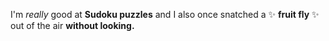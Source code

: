I'm *really* good at **Sudoku puzzles** and I also once snatched a :sparkles: **fruit fly** :sparkles: out of the air **without looking.**
